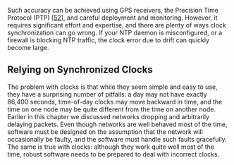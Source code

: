 
Such accuracy can be achieved using GPS receivers, the Precision Time Protocol (PTP)
[[52](ch08.html#Bigum2015ux)],
and careful deployment and monitoring. However, it requires significant effort and expertise, and
there are plenty of ways clock synchronization can go wrong. If your NTP daemon is
misconfigured, or a firewall is blocking NTP traffic, the clock error due to drift can quickly
become large. ## Relying on Synchronized Clocks 
The problem with clocks is that while they seem simple and easy to use, they have a surprising
number of pitfalls: a day may not have exactly 86,400 seconds, time-of-day clocks may move backward
in time, and the time on one node may be quite different from the time on another node. Earlier in this chapter we discussed networks dropping and arbitrarily delaying packets. Even though
networks are well behaved most of the time, software must be designed on the assumption that the
network will occasionally be faulty, and the software must handle such faults gracefully. The same
is true with clocks: although they work quite well most of the time, robust software needs to be
prepared to deal with incorrect clocks.